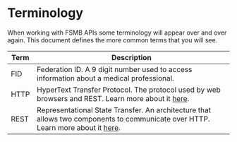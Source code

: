 # Terminology

When working with FSMB APIs some terminology will appear over and over again. This document defines the more common terms that you will see.

| Term | Description |
| - | - |
| FID | Federation ID. A 9 digit number used to access information about a medical professional. |
| HTTP | HyperText Transfer Protocol. The protocol used by web browsers and REST. Learn more about it [here](https://developer.mozilla.org/en-US/docs/Web/HTTP/Overview).
| REST | Representational State Transfer. An architecture that allows two components to communicate over HTTP. Learn more about it [here](https://github.com/fsmb/api-docs/blob/master/docs/rest.md). |
